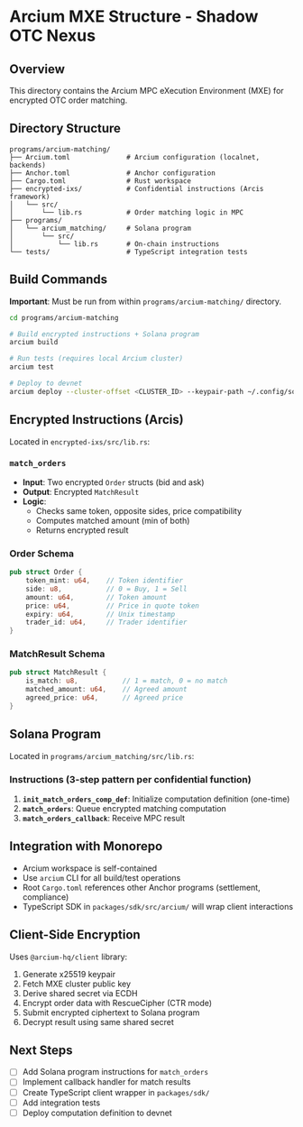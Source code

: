 # Arcium MXE Structure - Shadow OTC Nexus

## Overview

This directory contains the Arcium MPC eXecution Environment (MXE) for encrypted OTC order matching.

## Directory Structure

```
programs/arcium-matching/
├── Arcium.toml              # Arcium configuration (localnet, backends)
├── Anchor.toml              # Anchor configuration
├── Cargo.toml               # Rust workspace
├── encrypted-ixs/           # Confidential instructions (Arcis framework)
│   └── src/
│       └── lib.rs           # Order matching logic in MPC
├── programs/
│   └── arcium_matching/     # Solana program
│       └── src/
│           └── lib.rs       # On-chain instructions
└── tests/                   # TypeScript integration tests
```

## Build Commands

**Important**: Must be run from within `programs/arcium-matching/` directory.

```bash
cd programs/arcium-matching

# Build encrypted instructions + Solana program
arcium build

# Run tests (requires local Arcium cluster)
arcium test

# Deploy to devnet
arcium deploy --cluster-offset <CLUSTER_ID> --keypair-path ~/.config/solana/id.json -u d
```

## Encrypted Instructions (Arcis)

Located in `encrypted-ixs/src/lib.rs`:

### `match_orders`
- **Input**: Two encrypted `Order` structs (bid and ask)
- **Output**: Encrypted `MatchResult`
- **Logic**: 
  - Checks same token, opposite sides, price compatibility
  - Computes matched amount (min of both)
  - Returns encrypted result

### Order Schema
```rust
pub struct Order {
    token_mint: u64,    // Token identifier
    side: u8,           // 0 = Buy, 1 = Sell
    amount: u64,        // Token amount
    price: u64,         // Price in quote token
    expiry: u64,        // Unix timestamp
    trader_id: u64,     // Trader identifier
}
```

### MatchResult Schema
```rust
pub struct MatchResult {
    is_match: u8,           // 1 = match, 0 = no match
    matched_amount: u64,    // Agreed amount
    agreed_price: u64,      // Agreed price
}
```

## Solana Program

Located in `programs/arcium_matching/src/lib.rs`:

### Instructions (3-step pattern per confidential function)

1. **`init_match_orders_comp_def`**: Initialize computation definition (one-time)
2. **`match_orders`**: Queue encrypted matching computation
3. **`match_orders_callback`**: Receive MPC result

## Integration with Monorepo

- Arcium workspace is self-contained
- Use `arcium` CLI for all build/test operations
- Root `Cargo.toml` references other Anchor programs (settlement, compliance)
- TypeScript SDK in `packages/sdk/src/arcium/` will wrap client interactions

## Client-Side Encryption

Uses `@arcium-hq/client` library:
1. Generate x25519 keypair
2. Fetch MXE cluster public key
3. Derive shared secret via ECDH
4. Encrypt order data with RescueCipher (CTR mode)
5. Submit encrypted ciphertext to Solana program
6. Decrypt result using same shared secret

## Next Steps

- [ ] Add Solana program instructions for `match_orders`
- [ ] Implement callback handler for match results
- [ ] Create TypeScript client wrapper in `packages/sdk/`
- [ ] Add integration tests
- [ ] Deploy computation definition to devnet
